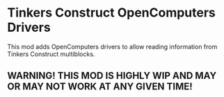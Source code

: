 # Tinkers Construct OpenComputers Drivers

This mod adds OpenComputers drivers to allow reading information from Tinkers Construct multiblocks.

## WARNING! THIS MOD IS HIGHLY WIP AND MAY OR MAY NOT WORK AT ANY GIVEN TIME!